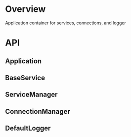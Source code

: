 # Overview
Application container for services, connections, and logger


# API

## Application

## BaseService

## ServiceManager

## ConnectionManager

## DefaultLogger